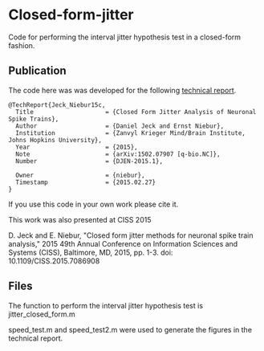 # Closed-form-jitter

Code for performing the interval jitter hypothesis test in a closed-form fashion.

## Publication

The code here was was developed for the following [technical report](https://arxiv.org/abs/1502.07907). 

```
@TechReport{Jeck_Niebur15c,
  Title                    = {Closed Form Jitter Analysis of Neuronal Spike Trains},
  Author                   = {Daniel Jeck and Ernst Niebur},
  Institution              = {Zanvyl Krieger Mind/Brain Institute, Johns Hopkins University},
  Year                     = {2015},
  Note                     = {arXiv:1502.07907 [q-bio.NC]},
  Number                   = {DJEN-2015.1},

  Owner                    = {niebur},
  Timestamp                = {2015.02.27}
}
```

If you use this code in your own work please cite it. 

This work was also presented at CISS 2015

D. Jeck and E. Niebur, "Closed form jitter methods for neuronal spike train analysis," 2015 49th Annual Conference on Information Sciences and Systems (CISS), Baltimore, MD, 2015, pp. 1-3.
doi: 10.1109/CISS.2015.7086908

## Files

The function to perform the interval jitter hypothesis test is jitter_closed_form.m

speed_test.m and speed_test2.m were used to generate the figures in the technical report.
